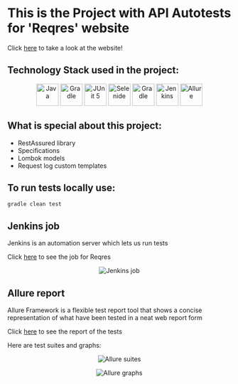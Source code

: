 # This is the Project with API Autotests for 'Reqres' website
Click [here](https://reqres.in/) to take a look at the website!

## Technology Stack used in the project:

<p align="center">
<a href="https://www.java.com/"><img src="images/logo/Java.svg" width="50" height="50"  alt="Java" title="Java"/></a>
<a href="https://gradle.org/"><img src="images/logo/Gradle.svg" width="50" height="50"  alt="Gradle" title="Gradle"/></a>
<a href="https://junit.org/junit5/"><img src="images/logo/Junit5.svg" width="50" height="50"  alt="JUnit 5" title="JUnit 5"/></a>
<a href="https://selenide.org/"><img src="images/logo/Selenide.svg" width="50" height="50"  alt="Selenide" title="Selenide"/></a>
<a href="https://gradle.org/"><img src="images/logo/rest-assured-logo.svg" width="50" height="50"  alt="Gradle" title="RestAssured"/></a>
<a href="https://www.jenkins.io/"><img src="images/logo/Jenkins.svg" width="50" height="50"  alt="Jenkins" title="Jenkins"/></a>
<a href="https://github.com/allure-framework/allure2"><img src="images/logo/Allure.svg" width="50" height="50"  alt="Allure" title="Allure"/></a>


## What is special about this project:

- RestAssured library
- Specifications
- Lombok models
- Request log custom templates

## To run tests locally use:

```
gradle clean test 
```

## Jenkins job
Jenkins is an automation server which lets us run tests

Click <a target="_blank" href="https://jenkins.autotests.cloud/job/10-anastasiachemko-project-wildberries">here</a> to see the job for Reqres

<p align="center">
<img title="Jenkins job" src="images/screens/jenkinsScreen.png">
</p>


## Allure report
Allure Framework is a flexible test report tool that shows a concise representation of what have been tested in a neat web report form

Click <a target="_blank" href="https://jenkins.autotests.cloud/job/10-anastasiachemko-project-reqres-apiTests/1/allure/#">here</a> to see the report of the tests

Here are test suites and graphs:

<p align="center">
<img title="Allure suites" src="images/screens/allureSuites.png">
</p>

<p align="center">
<img title="Allure graphs" src="images/screens/allureGraphs.png">
</p>
